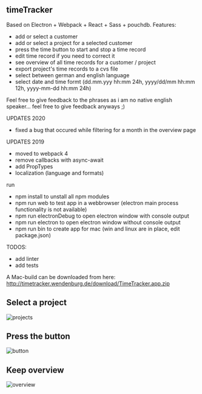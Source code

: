 timeTracker
-----------------------

Based on Electron + Webpack + React + Sass + pouchdb.
Features:
- add or select a customer
- add or select a project for a selected customer
- press the time button to start and stop a time record
- edit time record if you need to correct it
- see overview of all time records for a customer / project
- export project's time records to a cvs file
- select between german and english language
- select date and time formt (dd.mm.yyy hh:mm 24h, yyyy/dd/mm hh:mm 12h, yyyy-mm-dd hh:mm 24h)

Feel free to give feedback to the phrases as i am no native english speaker... feel free to give feedback anyways ;)

UPDATES 2020
- fixed a bug that occured while filtering for a month in the overview page

UPDATES 2019
- moved to webpack 4
- remove callbacks with async-await
- add PropTypes
- localization (language and formats)

run 
- npm install to unstall all npm modules
- npm run web to test app in a webbrowser (electron main process functionality is not available)
- npm run electronDebug to open electron window with console output
- npm run electron to open electron window without console output
- npm run bin to create app for mac (win and linux are in place, edit package.json)

TODOS:
- add linter
- add tests

A Mac-build can be downloaded from here: http://timetracker.wendenburg.de/download/TimeTracker.app.zip

Select a project
-----------------------
![projects](https://user-images.githubusercontent.com/15124946/59964336-b07c0580-94ff-11e9-9b18-94b63998613f.png)

Press the button
-----------------------
![button](https://user-images.githubusercontent.com/15124946/59964334-b07c0580-94ff-11e9-80d6-ca0d19aa6c65.png)

Keep overview
-----------------------
![overview](https://user-images.githubusercontent.com/15124946/59964335-b07c0580-94ff-11e9-934c-a26fadaf2d9c.png)

